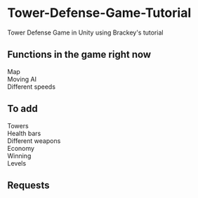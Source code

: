 # Tower-Defense-Game-Tutorial

Tower Defense Game in Unity using Brackey's tutorial

## Functions in the game right now

Map <br>
Moving AI <br>
Different speeds <br>

## To add

Towers <br>
Health bars <br>
Different weapons <br>
Economy <br>
Winning <br>
Levels <br>

## Requests
